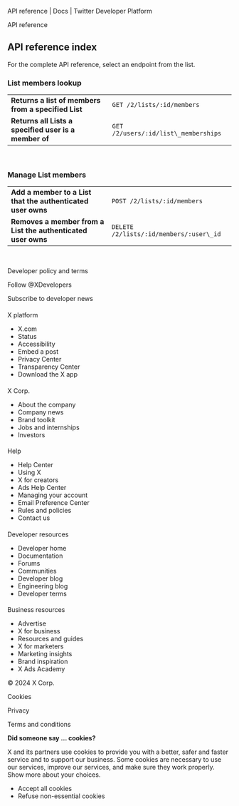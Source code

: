 



API reference | Docs | Twitter Developer Platform 





































































































API reference



API reference index
-------------------


For the complete API reference, select an endpoint from the list.  

  




### List members lookup




|  |  |
| --- | --- |
| **Returns a list of members from a specified List** | `GET /2/lists/:id/members` |
| **Returns all Lists a specified user is a member of** | `GET /2/users/:id/list\_memberships` |


 


### Manage List members




|  |  |
| --- | --- |
| **Add a member to a List that the authenticated user owns** | `POST /2/lists/:id/members` |
| **Removes a member from a List the authenticated user owns** | `DELETE /2/lists/:id/members/:user\_id` |


 























Developer policy and terms


Follow @XDevelopers


Subscribe to developer news












#### 
 X platform


* X.com
* Status
* Accessibility
* Embed a post
* Privacy Center
* Transparency Center
* Download the X app




#### 
 X Corp.


* About the company
* Company news
* Brand toolkit
* Jobs and internships
* Investors




#### 
 Help


* Help Center
* Using X
* X for creators
* Ads Help Center
* Managing your account
* Email Preference Center
* Rules and policies
* Contact us




#### 
 Developer resources


* Developer home
* Documentation
* Forums
* Communities
* Developer blog
* Engineering blog
* Developer terms




#### 
 Business resources


* Advertise
* X for business
* Resources and guides
* X for marketers
* Marketing insights
* Brand inspiration
* X Ads Academy









 © 2024 X Corp.
 


Cookies


Privacy


Terms and conditions






















**Did someone say … cookies?**  
  


 X and its partners use cookies to provide you with a better, safer and
 faster service and to support our business. Some cookies are necessary to use
 our services, improve our services, and make sure they work properly.
 Show more about your choices.


 




* Accept all cookies
* Refuse non-essential cookies















